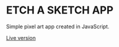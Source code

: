 # ETCH A SKETCH APP

Simple pixel art app created in JavaScript.

[Live version](https://agiemza.github.io/etch-a-sketch/)
